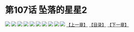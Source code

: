 # 第107话 坠落的星星2
![](https://s1.baozimh.com/scomic/sanyanxiaotianlu-samanhua/0/106-out7/1.jpg)
![](https://s1.baozimh.com/scomic/sanyanxiaotianlu-samanhua/0/106-out7/2.jpg)
![](https://s1.baozimh.com/scomic/sanyanxiaotianlu-samanhua/0/106-out7/3.jpg)
![](https://s1.baozimh.com/scomic/sanyanxiaotianlu-samanhua/0/106-out7/4.jpg)
![](https://s1.baozimh.com/scomic/sanyanxiaotianlu-samanhua/0/106-out7/5.jpg)
![](https://s1.baozimh.com/scomic/sanyanxiaotianlu-samanhua/0/106-out7/6.jpg)
![](https://s1.baozimh.com/scomic/sanyanxiaotianlu-samanhua/0/106-out7/7.jpg)
![](https://s1.baozimh.com/scomic/sanyanxiaotianlu-samanhua/0/106-out7/8.jpg)
![](https://s1.baozimh.com/scomic/sanyanxiaotianlu-samanhua/0/106-out7/9.jpg)
![](https://s1.baozimh.com/scomic/sanyanxiaotianlu-samanhua/0/106-out7/10.jpg)
[【上一章】](./106.md)
[【目录】](./README.md)
[【下一章】](./108.md)
